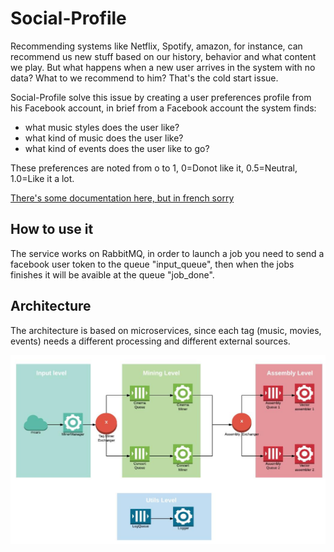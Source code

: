 # Social-Profile

Recommending systems like Netflix, Spotify, amazon, for instance, can recommend us new stuff based on our history, behavior and what content we play. But what happens when a new user arrives in the system with no data? What to we recommend to him? That's the cold start issue.

Social-Profile solve this issue by creating a user preferences profile from his Facebook account, in brief from a Facebook account the system finds:

* what music styles does the user like?
* what kind of music does the user like?
* what kind of events does the user like to go?

These preferences are noted from o to 1, 0=Donot like it, 0.5=Neutral, 1.0=Like it a lot.

[There's some documentation here, but in french sorry](https://drive.google.com/file/d/0B9rxAiua5lIZa1FBTFRMU3Rvd1U/view?usp=sharing)


## How to use it

The service works on RabbitMQ, in order to launch a job you need to send a facebook user token to the queue "input_queue", then when the jobs finishes it will be avaible at the queue "job_done".

## Architecture

The architecture is based on microservices, since each tag (music, movies, events) needs a different processing and different external sources.

![archi](https://github.com/Diogo-Ferreira/Social-Profile/blob/master/archi.jpg)
